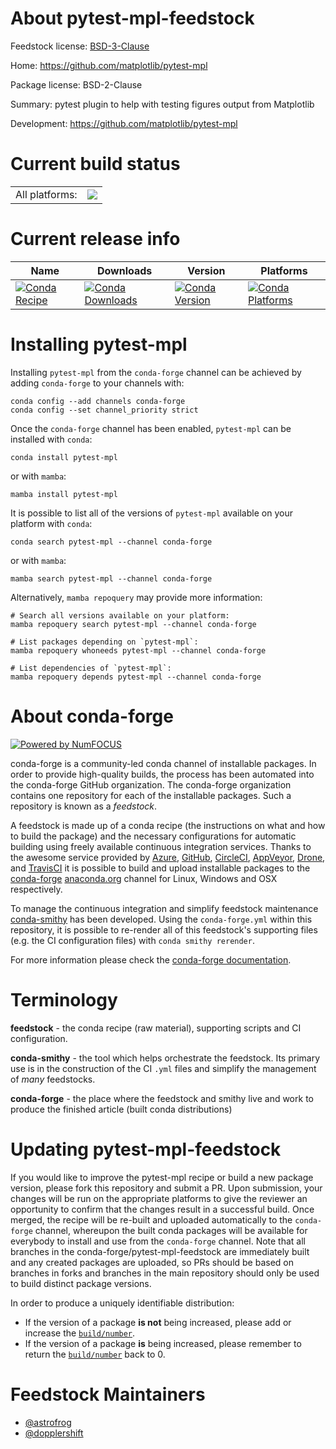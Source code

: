 About pytest-mpl-feedstock
==========================

Feedstock license: [BSD-3-Clause](https://github.com/conda-forge/pytest-mpl-feedstock/blob/main/LICENSE.txt)

Home: https://github.com/matplotlib/pytest-mpl

Package license: BSD-2-Clause

Summary: pytest plugin to help with testing figures output from Matplotlib

Development: https://github.com/matplotlib/pytest-mpl

Current build status
====================


<table><tr><td>All platforms:</td>
    <td>
      <a href="https://dev.azure.com/conda-forge/feedstock-builds/_build/latest?definitionId=3283&branchName=main">
        <img src="https://dev.azure.com/conda-forge/feedstock-builds/_apis/build/status/pytest-mpl-feedstock?branchName=main">
      </a>
    </td>
  </tr>
</table>

Current release info
====================

| Name | Downloads | Version | Platforms |
| --- | --- | --- | --- |
| [![Conda Recipe](https://img.shields.io/badge/recipe-pytest--mpl-green.svg)](https://anaconda.org/conda-forge/pytest-mpl) | [![Conda Downloads](https://img.shields.io/conda/dn/conda-forge/pytest-mpl.svg)](https://anaconda.org/conda-forge/pytest-mpl) | [![Conda Version](https://img.shields.io/conda/vn/conda-forge/pytest-mpl.svg)](https://anaconda.org/conda-forge/pytest-mpl) | [![Conda Platforms](https://img.shields.io/conda/pn/conda-forge/pytest-mpl.svg)](https://anaconda.org/conda-forge/pytest-mpl) |

Installing pytest-mpl
=====================

Installing `pytest-mpl` from the `conda-forge` channel can be achieved by adding `conda-forge` to your channels with:

```
conda config --add channels conda-forge
conda config --set channel_priority strict
```

Once the `conda-forge` channel has been enabled, `pytest-mpl` can be installed with `conda`:

```
conda install pytest-mpl
```

or with `mamba`:

```
mamba install pytest-mpl
```

It is possible to list all of the versions of `pytest-mpl` available on your platform with `conda`:

```
conda search pytest-mpl --channel conda-forge
```

or with `mamba`:

```
mamba search pytest-mpl --channel conda-forge
```

Alternatively, `mamba repoquery` may provide more information:

```
# Search all versions available on your platform:
mamba repoquery search pytest-mpl --channel conda-forge

# List packages depending on `pytest-mpl`:
mamba repoquery whoneeds pytest-mpl --channel conda-forge

# List dependencies of `pytest-mpl`:
mamba repoquery depends pytest-mpl --channel conda-forge
```


About conda-forge
=================

[![Powered by
NumFOCUS](https://img.shields.io/badge/powered%20by-NumFOCUS-orange.svg?style=flat&colorA=E1523D&colorB=007D8A)](https://numfocus.org)

conda-forge is a community-led conda channel of installable packages.
In order to provide high-quality builds, the process has been automated into the
conda-forge GitHub organization. The conda-forge organization contains one repository
for each of the installable packages. Such a repository is known as a *feedstock*.

A feedstock is made up of a conda recipe (the instructions on what and how to build
the package) and the necessary configurations for automatic building using freely
available continuous integration services. Thanks to the awesome service provided by
[Azure](https://azure.microsoft.com/en-us/services/devops/), [GitHub](https://github.com/),
[CircleCI](https://circleci.com/), [AppVeyor](https://www.appveyor.com/),
[Drone](https://cloud.drone.io/welcome), and [TravisCI](https://travis-ci.com/)
it is possible to build and upload installable packages to the
[conda-forge](https://anaconda.org/conda-forge) [anaconda.org](https://anaconda.org/)
channel for Linux, Windows and OSX respectively.

To manage the continuous integration and simplify feedstock maintenance
[conda-smithy](https://github.com/conda-forge/conda-smithy) has been developed.
Using the ``conda-forge.yml`` within this repository, it is possible to re-render all of
this feedstock's supporting files (e.g. the CI configuration files) with ``conda smithy rerender``.

For more information please check the [conda-forge documentation](https://conda-forge.org/docs/).

Terminology
===========

**feedstock** - the conda recipe (raw material), supporting scripts and CI configuration.

**conda-smithy** - the tool which helps orchestrate the feedstock.
                   Its primary use is in the construction of the CI ``.yml`` files
                   and simplify the management of *many* feedstocks.

**conda-forge** - the place where the feedstock and smithy live and work to
                  produce the finished article (built conda distributions)


Updating pytest-mpl-feedstock
=============================

If you would like to improve the pytest-mpl recipe or build a new
package version, please fork this repository and submit a PR. Upon submission,
your changes will be run on the appropriate platforms to give the reviewer an
opportunity to confirm that the changes result in a successful build. Once
merged, the recipe will be re-built and uploaded automatically to the
`conda-forge` channel, whereupon the built conda packages will be available for
everybody to install and use from the `conda-forge` channel.
Note that all branches in the conda-forge/pytest-mpl-feedstock are
immediately built and any created packages are uploaded, so PRs should be based
on branches in forks and branches in the main repository should only be used to
build distinct package versions.

In order to produce a uniquely identifiable distribution:
 * If the version of a package **is not** being increased, please add or increase
   the [``build/number``](https://docs.conda.io/projects/conda-build/en/latest/resources/define-metadata.html#build-number-and-string).
 * If the version of a package **is** being increased, please remember to return
   the [``build/number``](https://docs.conda.io/projects/conda-build/en/latest/resources/define-metadata.html#build-number-and-string)
   back to 0.

Feedstock Maintainers
=====================

* [@astrofrog](https://github.com/astrofrog/)
* [@dopplershift](https://github.com/dopplershift/)


